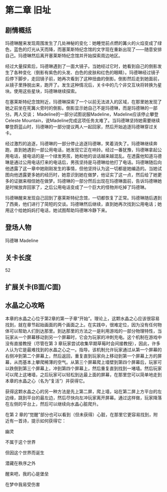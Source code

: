 # 第二章 旧址
## 剧情概括
玛德琳醒来发现周围发生了几处神秘的变化：她睡觉前点燃的篝火的火焰变成了绿色，蓝色的灯光从天而降，而塞莱斯特纪念馆的文字现在重新出现了——随意安排自己。玛德琳然后离开塞莱斯特纪念馆并开始探索周边地区。

经过大量探索后，玛德琳遇到了一面大镜子。当她经过它时，她看到自己的倒影发生了各种变化（倒影有紫色的头发、白色的皮肤和红色的眼睛）。玛德琳经过镜子后停下脚步，走回镜子前，她再次看到了这种扭曲的倒影。倒影然后走到她面前，从镜子里挣脱出来，跑开了。发生这种情况后，关卡中的几个非交互块将转换为星块。使用这些星块，玛德琳继续探索。

在塞莱斯特纪念馆附近，玛德琳探索了一个以前无法进入的区域，在那里她发现了她之前坐在死篝火旁时的倒影。倒影显示她自己不是玛德琳，而是玛德琳的一部分。两人交谈； Madeline的一部分试图说服Madeline，Madeline应该停止攀登Celeste Mountain，说Madeline完成这项任务太难了。当玛德琳坚持她需要继续攀登蔚蓝山时，玛德琳的一部分提议两人一起回家，然后开始追逐玛德琳穿过关卡。

经过激烈的追逐，玛德琳的一部分停止追逐玛德琳，笑着消失了。玛德琳继续奔跑，直到她遇到一部公用电话，她发现它正在响铃。经过一番犹豫，玛德琳拿起公用电话，接电话的是一个绿发男孩，她和他的谈话越来越混乱。在透露他知道马德琳是通过公用电话打来的电话后，男孩坚持是马德琳给他打了电话。玛德琳随后向他透露了这一章中她刚刚发生的事情，但他坚持认为这一切都是她编造的。当她试图向他透露更多她的经历时，她意识到她在做梦，他证实了这一点，然后给了她更多的证据来相信她在做梦。玛德琳的一部分然后出现在玛德琳面前，告诉玛德琳她是时候放弃回家了，之后公用电话变成了一个巨大的怪物并吃掉了玛德琳。

玛德琳醒来发现自己回到了塞莱斯特纪念馆，一切都恢复了正常。玛德琳随后遇到了西奥，他们进行了简短的交谈。玛德琳然后继续，直到她再次找到公用电话；她用这个给她妈妈打电话，她试图帮助玛德琳冷静下来。 
## 登场人物
玛德琳 Madeline 
## 关卡长度
52
## 扩展关卡(**B面**/**C面**)
## 水晶之心攻略
本章的水晶之心位于第2章的第一子章“开始”。理论上，这颗水晶之心应该很容易找到，就在章节起始画面的两个画面之上。在实践中，很难定位，因为没有任何物体可以帮助人们到达那里。到达那里的方法之一是利用游戏的一部分物理特性，当玩家从一个屏幕移动到另一个屏幕时，它会为玩家的冲刺充电。这个机制在游戏中没有直接教授（尽管在第 3 章玩家尝试收集早期草莓时会间接教授），因此，许多人认为它是最难找到的水晶之心之一。指导。该机制允许玩家通过从第一个屏幕的右侧冲到第二个屏幕上，然后返回，重复直到玩家向上移动到第一个屏幕上方的屏幕，从而基本上攀爬稀薄的空气。从第三个屏幕爬上墙壁到第四个屏幕后，玩家可以跌倒到第三个屏幕上，冲到第四个屏幕上，然后重复直到找到一堵墙。然后玩家可以爬上这堵墙，之后玩家可以轻松到达最上面的屏幕，在那里您可以简单地走到本章的水晶之心（名为“复活”）并获得它。

获得这颗水晶之心的另一种方法是先上第二屏，爬上墙，站在第二屏上方平台的左边缘，跳到平台的最左边，然后尽快向左冲玩家离开屏幕。通过这样做，玩家降落在左侧的平台上，然后可以继续向水晶心脏爬升。

在第 2 章的“觉醒”部分也可以看到（但未获得）心脏，在那里它更容易找到，附近有一首诗，提示如何获得它：

幽灵

不属于这个世界

但因这个世界而诞生

潜藏在秩序之外

醒来吧，我的心是堡垒

在梦中我易受伤害
